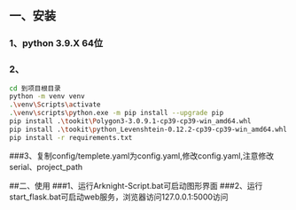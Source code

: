 ## 一、安装

### 1、python 3.9.X 64位

### 2、

```Bash
cd 到项目根目录
python -m venv venv
.\venv\Scripts\activate
.\venv\scripts\python.exe -m pip install --upgrade pip
pip install .\tookit\Polygon3-3.0.9.1-cp39-cp39-win_amd64.whl
pip install .\tookit\python_Levenshtein-0.12.2-cp39-cp39-win_amd64.whl
pip install -r requirements.txt
```

###3、复制config/templete.yaml为config.yaml,修改config.yaml,注意修改serial、project_path

##二、使用
###1、运行Arknight-Script.bat可启动图形界面
###2、运行start_flask.bat可启动web服务，浏览器访问127.0.0.1:5000访问